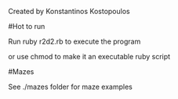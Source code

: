 Created by Konstantinos Kostopoulos

#Hot to run

Run ruby r2d2.rb to execute the program

or use chmod to make it an executable ruby script

#Mazes

See ./mazes folder for maze examples

